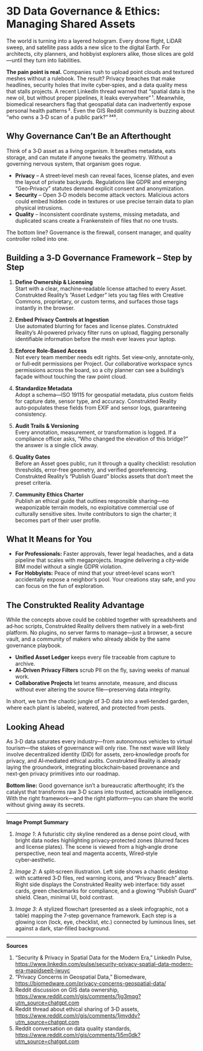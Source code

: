 # 3D Data Governance & Ethics: Managing Shared Assets  

The world is turning into a layered hologram. Every drone flight, LiDAR sweep, and satellite pass adds a new slice to the digital Earth. For architects, city planners, and hobbyist explorers alike, those slices are gold—until they turn into liabilities.  

**The pain point is real.** Companies rush to upload point clouds and textured meshes without a rulebook. The result? Privacy breaches that make headlines, security holes that invite cyber‑spies, and a data quality mess that stalls projects. A recent LinkedIn thread warned that “spatial data is the new oil, but without proper pipelines, it leaks everywhere” ¹. Meanwhile, biomedical researchers flag that geospatial data can inadvertently expose personal health patterns ². Even the GIS Reddit community is buzzing about “who owns a 3‑D scan of a public park?” ³⁴⁵.  

## Why Governance Can’t Be an Afterthought  

Think of a 3‑D asset as a living organism. It breathes metadata, eats storage, and can mutate if anyone tweaks the geometry. Without a governing nervous system, that organism goes rogue.  

- **Privacy** – A street‑level mesh can reveal faces, license plates, and even the layout of private backyards. Regulations like GDPR and emerging “Geo‑Privacy” statutes demand explicit consent and anonymization.  
- **Security** – Open 3‑D models become attack vectors. Malicious actors could embed hidden code in textures or use precise terrain data to plan physical intrusions.  
- **Quality** – Inconsistent coordinate systems, missing metadata, and duplicated scans create a Frankenstein of files that no one trusts.  

The bottom line? Governance is the firewall, consent manager, and quality controller rolled into one.  

## Building a 3‑D Governance Framework – Step by Step  

1. **Define Ownership & Licensing**  
   Start with a clear, machine‑readable license attached to every Asset. Construkted Reality’s “Asset Ledger” lets you tag files with Creative Commons, proprietary, or custom terms, and surfaces those tags instantly in the browser.  

2. **Embed Privacy Controls at Ingestion**  
   Use automated blurring for faces and license plates. Construkted Reality’s AI‑powered privacy filter runs on upload, flagging personally identifiable information before the mesh ever leaves your laptop.  

3. **Enforce Role‑Based Access**  
   Not every team member needs edit rights. Set view‑only, annotate‑only, or full‑edit permissions per Project. Our collaborative workspace syncs permissions across the board, so a city planner can see a building’s façade without touching the raw point cloud.  

4. **Standardize Metadata**  
   Adopt a schema—ISO 19115 for geospatial metadata, plus custom fields for capture date, sensor type, and accuracy. Construkted Reality auto‑populates these fields from EXIF and sensor logs, guaranteeing consistency.  

5. **Audit Trails & Versioning**  
   Every annotation, measurement, or transformation is logged. If a compliance officer asks, “Who changed the elevation of this bridge?” the answer is a single click away.  

6. **Quality Gates**  
   Before an Asset goes public, run it through a quality checklist: resolution thresholds, error‑free geometry, and verified georeferencing. Construkted Reality’s “Publish Guard” blocks assets that don’t meet the preset criteria.  

7. **Community Ethics Charter**  
   Publish an ethical guide that outlines responsible sharing—no weaponizable terrain models, no exploitative commercial use of culturally sensitive sites. Invite contributors to sign the charter; it becomes part of their user profile.  

## What It Means for You  

- **For Professionals:** Faster approvals, fewer legal headaches, and a data pipeline that scales with megaprojects. Imagine delivering a city‑wide BIM model without a single GDPR violation.  
- **For Hobbyists:** Peace of mind that your street‑level scans won’t accidentally expose a neighbor’s pool. Your creations stay safe, and you can focus on the fun of exploration.  

## The Construkted Reality Advantage  

While the concepts above could be cobbled together with spreadsheets and ad‑hoc scripts, Construkted Reality delivers them natively in a web‑first platform. No plugins, no server farms to manage—just a browser, a secure vault, and a community of makers who already abide by the same governance playbook.  

- **Unified Asset Ledger** keeps every file traceable from capture to archive.  
- **AI‑Driven Privacy Filters** scrub PII on the fly, saving weeks of manual work.  
- **Collaborative Projects** let teams annotate, measure, and discuss without ever altering the source file—preserving data integrity.  

In short, we turn the chaotic jungle of 3‑D data into a well‑tended garden, where each plant is labeled, watered, and protected from pests.  

## Looking Ahead  

As 3‑D data saturates every industry—from autonomous vehicles to virtual tourism—the stakes of governance will only rise. The next wave will likely involve decentralized identity (DID) for assets, zero‑knowledge proofs for privacy, and AI‑mediated ethical audits. Construkted Reality is already laying the groundwork, integrating blockchain‑based provenance and next‑gen privacy primitives into our roadmap.  

**Bottom line:** Good governance isn’t a bureaucratic afterthought; it’s the catalyst that transforms raw 3‑D scans into trusted, actionable intelligence. With the right framework—and the right platform—you can share the world without giving away its secrets.  

---  

**Image Prompt Summary**  

1. *Image 1*: A futuristic city skyline rendered as a dense point cloud, with bright data nodes highlighting privacy‑protected zones (blurred faces and license plates). The scene is viewed from a high‑angle drone perspective, neon teal and magenta accents, Wired‑style cyber‑aesthetic.  

2. *Image 2*: A split‑screen illustration. Left side shows a chaotic desktop with scattered 3‑D files, red warning icons, and “Privacy Breach” alerts. Right side displays the Construkted Reality web interface: tidy asset cards, green checkmarks for compliance, and a glowing “Publish Guard” shield. Clean, minimal UI, bold contrast.  

3. *Image 3*: A stylized flowchart (presented as a sleek infographic, not a table) mapping the 7‑step governance framework. Each step is a glowing icon (lock, eye, checklist, etc.) connected by luminous lines, set against a dark, star‑filled background.  

---  

**Sources**  

1. “Security & Privacy in Spatial Data for the Modern Era,” LinkedIn Pulse, https://www.linkedin.com/pulse/security-privacy-spatial-data-modern-era-mapidseeit-jwuyc  
2. “Privacy Concerns in Geospatial Data,” Biomedware, https://biomedware.com/privacy-concerns-geospatial-data/  
3. Reddit discussion on GIS data ownership, https://www.reddit.com/r/gis/comments/1jg3mqg?utm_source=chatgpt.com  
4. Reddit thread about ethical sharing of 3‑D assets, https://www.reddit.com/r/gis/comments/1jmyddv?utm_source=chatgpt.com  
5. Reddit conversation on data quality standards, https://www.reddit.com/r/gis/comments/1i5m0dk?utm_source=chatgpt.com
